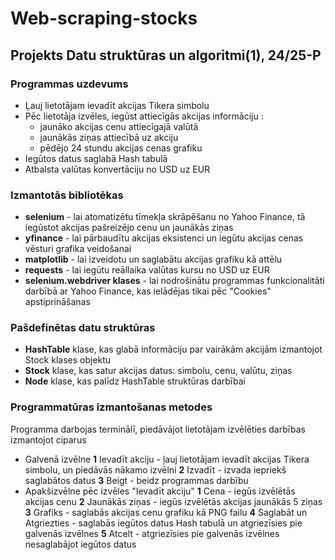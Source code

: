 # Web-scraping-stocks
## Projekts Datu struktūras un algoritmi(1), 24/25-P
### Programmas uzdevums
- Ļauj lietotājam ievadīt akcijas Tikera simbolu
- Pēc lietotāja izvēles, iegūst attiecīgās akcijas informāciju :
  * jaunāko akcijas cenu attiecīgajā valūtā
  * jaunākās ziņas attiecībā uz akciju
  * pēdējo 24 stundu akcijas cenas grafiku
- Iegūtos datus saglabā Hash tabulā
- Atbalsta valūtas konvertāciju no USD uz EUR 
### Izmantotās bibliotēkas
* **selenium** - lai atomatizētu tīmekļa skrāpēšanu no Yahoo Finance, tā iegūstot akcijas pašreizējo cenu un jaunākās ziņas
* **yfinance** - lai pārbaudītu akcijas eksistenci un iegūtu akcijas cenas vēsturi grafika veidošanai
* **matplotlib** - lai izveidotu un saglabātu akcijas grafiku kā attēlu
* **requests** -  lai iegūtu reāllaika valūtas kursu no USD uz EUR
* **selenium.webdriver klases** - lai nodrošinātu programmas funkcionalitāti darbībā ar Yahoo Finance, kas ielādējas tikai pēc "Cookies" apstiprināšanas
### Pašdefinētas datu struktūras
* **HashTable** klase, kas glabā informāciju par vairākām akcijām izmantojot Stock klases objektu
* **Stock** klase, kas satur akcijas datus: simbolu, cenu, valūtu, ziņas
* **Node** klase, kas palīdz HashTable struktūras darbībai
### Programmatūras izmantošanas metodes
Programma darbojas terminālī, piedāvājot lietotājam izvēlēties darbības izmantojot ciparus
- Galvenā izvēlne
  **1** Ievadīt akciju - ļauj lietotājam ievadīt akcijas Tikera simbolu, un piedāvās nākamo izvēlni
  **2** Izvadīt - izvada iepriekš saglabātos datus
  **3** Beigt - beidz programmas darbību
- Apakšizvēlne pēc izvēles "Ievadīt akciju"
  **1** Cena - iegūs izvēlētās akcijas cenu
  **2** Jaunākās ziņas - iegūs izvēlētās akcijas jaunākās 5 ziņas
  **3** Grafiks - saglabās akcijas cenu grafiku kā PNG failu
  **4** Saglabāt un Atgriezties - saglabās iegūtos datus Hash tabulā un atgriezīsies pie galvenās izvēlnes
  **5** Atcelt - atgriezīsies pie galvenās izvēlnes nesaglabājot iegūtos datus
